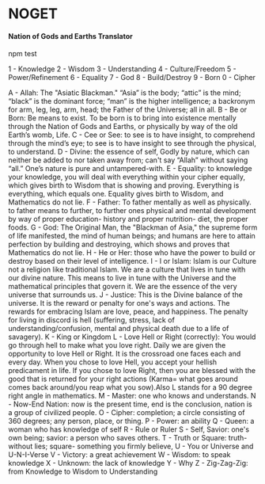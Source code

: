 # NOGET

#### Nation of Gods and Earths Translator

npm test

1 - Knowledge
2 - Wisdom
3 - Understanding
4 - Culture/Freedom
5 - Power/Refinement
6 - Equality
7 - God
8 - Build/Destroy
9 - Born
0 - Cipher

A - Allah: The "Asiatic Blackman." “Asia” is the body; “attic” is the mind; “black” is the dominant force; “man” is the higher intelligence; a backronym for arm, leg, leg, arm, head; the Father of the Universe; all in all.
B - Be or Born: Be means to exist. To be born is to bring into existence mentally through the Nation of Gods and Earths, or physically by way of the old Earth’s womb, Life.
C - Cee or See: to see is to have insight, to comprehend through the mind’s eye; to see is to have insight to see through the physical, to understand.
D - Divine: the essence of self, Godly by nature, which can neither be added to nor taken away from; can't say “Allah” without saying “all.” One’s nature is pure and untampered-with.
E - Equality: to knowledge your knowledge, you will deal with everything within your cipher equally, which gives birth to Wisdom that is showing and proving. Everything is everything, which equals one. Equality gives birth to Wisdom, and Mathematics do not lie.
F - Father: To father mentally as well as physically. to father means to further, to further ones physical and mental development by way of proper education- history and proper nutrition- diet, the proper foods.
G - God: The Original Man, the "Blackman of Asia," the supreme form of life manifested, the mind of human beings; and humans are here to attain perfection by building and destroying, which shows and proves that Mathematics do not lie.
H - He or Her: those who have the power to build or destroy based on their level of intelligence.
I - I or Islam: Islam is our Culture not a religion like traditional Islam. We are a culture that lives in tune with our divine nature. This means to live in tune with the Universe and the mathematical principles that govern it. We are the essence of the very universe that surrounds us.
J - Justice: This is the Divine balance of the universe. It is the reward or penalty for one's ways and actions. The rewards for embracing Islam are love, peace, and happiness. The penalty for living in discord is hell (suffering, stress, lack of understanding/confusion, mental and physical death due to a life of savagery).
K - King or Kingdom
L - Love Hell or Right (correctly): You would go through hell to make what you love right. Daily we are given the opportunity to love Hell or Right. It is the crossroad one faces each and every day. When you chose to love Hell, you accept your hellish predicament in life. If you chose to love Right, then you are blessed with the good that is returned for your right actions (Karma= what goes around comes back around/you reap what you sow).Also L stands for a 90 degree right angle in mathematics.
M - Master: one who knows and understands.
N - Now-End Nation: now is the present time, end is the conclusion, nation is a group of civilized people.
O - Cipher: completion; a circle consisting of 360 degrees; any person, place, or thing.
P - Power: an ability
Q - Queen: a woman who has knowledge of self
R - Rule or Ruler
S - Self, Savior: one's own being; savior: a person who saves others.
T - Truth or Square: truth- without lies; square- something you firmly believe,
U - You or Universe and U-N-I-Verse
V - Victory: a great achievement
W - Wisdom: to speak knowledge
X - Unknown: the lack of knowledge
Y - Why
Z - Zig-Zag-Zig: from Knowledge to Wisdom to Understanding

